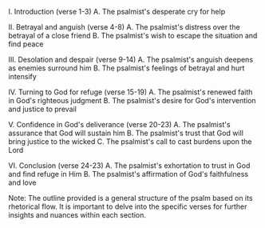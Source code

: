 I. Introduction (verse 1-3)
   A. The psalmist's desperate cry for help

II. Betrayal and anguish (verse 4-8)
   A. The psalmist's distress over the betrayal of a close friend
   B. The psalmist's wish to escape the situation and find peace

III. Desolation and despair (verse 9-14)
   A. The psalmist's anguish deepens as enemies surround him
   B. The psalmist's feelings of betrayal and hurt intensify

IV. Turning to God for refuge (verse 15-19)
   A. The psalmist's renewed faith in God's righteous judgment
   B. The psalmist's desire for God's intervention and justice to prevail

V. Confidence in God's deliverance (verse 20-23)
   A. The psalmist's assurance that God will sustain him
   B. The psalmist's trust that God will bring justice to the wicked
   C. The psalmist's call to cast burdens upon the Lord

VI. Conclusion (verse 24-23)
   A. The psalmist's exhortation to trust in God and find refuge in Him
   B. The psalmist's affirmation of God's faithfulness and love

Note: The outline provided is a general structure of the psalm based on its rhetorical flow. It is important to delve into the specific verses for further insights and nuances within each section.